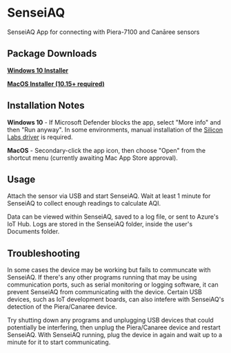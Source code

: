 # SenseiAQ
SenseiAQ App for connecting with Piera-7100 and Canāree sensors

## Package Downloads
**[Windows 10 Installer](https://github.com/PieraSystems/SenseiAQ/releases/download/0.9.4win/SenseiAQ-0.9.4.Setup.exe)**

**[MacOS Installer (10.15+ required)](https://github.com/PieraSystems/SenseiAQ/releases/download/0.9.4mac/SenseiAQ-darwin-x64-0.9.4.zip)**

## Installation Notes
**Windows 10** - If Microsoft Defender blocks the app, select "More info" and then "Run anyway". In some environments, manual installation of the [Silicon Labs driver](https://www.silabs.com/documents/public/software/CP210x_Universal_Windows_Driver.zip) is required. 

**MacOS** - Secondary-click the app icon, then choose "Open" from the shortcut menu (currently awaiting Mac App Store approval).

## Usage

Attach the sensor via USB and start SenseiAQ. Wait at least 1 minute for SenseiAQ to collect enough readings to calculate AQI.

Data can be viewed within SenseiAQ, saved to a log file, or sent to Azure's IoT Hub. Logs are stored in the SenseiAQ folder, inside the user's Documents folder.

## Troubleshooting

In some cases the device may be working but fails to communcate with SenseiAQ. If there's any other programs running that may be using communication ports, such as serial monitoring or logging software, it can prevent SenseiAQ from communicating with the device. Certain USB devices, such as IoT development boards, can also intefere with SenseiAQ's detection of the Piera/Canaree device.

Try shutting down any programs and unplugging USB devices that could potentially be interfering, then unplug the Piera/Canaree device and restart SenseiAQ. With SenseiAQ running, plug the device in again and wait up to a minute for it to start communicating.
